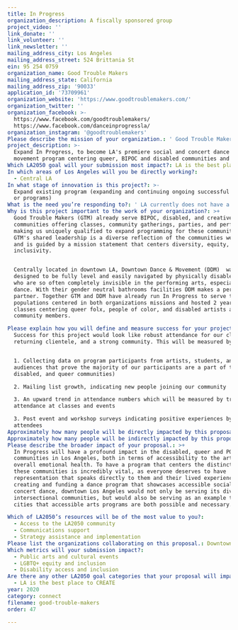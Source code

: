 ```yaml
---
title: In Progress
organization_description: A fiscally sponsored group
project_video: ''
link_donate: ''
link_volunteer: ''
link_newsletter: ''
mailing_address_city: Los Angeles
mailing_address_street: 524 Brittania St
ein: 95 254 0759
organization_name: Good Trouble Makers
mailing_address_state: California
mailing_address_zip: '90033'
application_id: '73709961'
organization_website: 'https://www.goodtroublemakers.com/'
organization_twitter: ''
organization_facebook: >-
  https://www.facebook.com/goodtroublemakers/   
  https://www.facebook.com/danceinprogressla/
organization_instagram: '@goodtroublemakers'
Please describe the mission of your organization.: ' Good Trouble Makers are artist-agitators committed to making; making art, making room, making change, making good trouble. We are a genre expanding, practice-driven collaborative that is perpetually investigating what anti-racist and queer dance making, teaching, and performing looks like. '
project_description: >-
  Expand In Progress, to become LA's premiere social and concert dance and
  movement program centering queer, BIPOC and disabled communities and artists.
Which LA2050 goal will your submission most impact?: LA is the best place to CONNECT
In which areas of Los Angeles will you be directly working?:
  - Central LA
In what stage of innovation is this project?: >-
  Expand existing program (expanding and continuing ongoing successful projects
  or programs)
What is the need you’re responding to?: ' LA currently does not have a movement studio that prioritizes Queer, Disabled, Black, Indigenous, and people of color (BIPOC.) Downtown LA is emerging as a center of queer nightlife and community. It''s central location makes it also accessible to disabled and BIPOC populations. Good Trouble Makers and Downtown Dance & Movement are joining forces to address the absence of movement based programming that centers artists and members of these communities. '
Why is this project important to the work of your organization?: >+
  Good Trouble Makers (GTM) already serve BIPOC, disabled, and creative
  communities offering classes, community gatherings, parties, and performances
  making us uniquely qualified to expand programming for these communities.
  GTM's shared leadership is a diverse reflection of the communities we share
  and is guided by a mission statement that centers diversity, equity, and
  inclusivity.  


  Centrally located in downtown LA, Downtown Dance & Movement (DDM)  was
  designed to be fully level and easily navigated by physically disabled people
  who are so often completely invisible in the performing arts, especially
  dance. With their gender neutral bathrooms facilities DDM makes a perfect
  partner. Together GTM and DDM have already run In Progress to serve the
  populations centered in both organizations missions and hosted 2 years of
  classes centering queer folx, people of color, and disabled artists and
  community members.

Please explain how you will define and measure success for your project.: >-
  Success for this project would look like robust attendance for our classes,
  returning clientele, and a strong community. This will be measured by: 


  1. Collecting data on program participants from artists, students, and
  audiences that prove the majority of our participants are a part of the BIPOC,
  disabled, and queer communities)

  2. Mailing list growth, indicating new people joining our community

  3. An upward trend in attendance numbers which will be measured by tracking
  attendance at classes and events

  3. Post event and workshop surveys indicating positive experiences by
  attendees 
Approximately how many people will be directly impacted by this proposal?: '30'
Approximately how many people will be indirectly impacted by this proposal?: '500'
Please describe the broader impact of your proposal.: >+
  In Progress will have a profound impact in the disabled, queer and POC
  communities in Los Angeles, both in terms of accessibility to the arts and
  overall emotional health. To have a program that centers the distinct needs of
  these communities is incredibly vital, as everyone deserves to have
  representation that speaks directly to them and their lived experiences. By
  creating and funding a dance program that showcases accessible social and
  concert dance, downtown Los Angeles would not only be serving its diverse and
  intersectional communities, but would also be serving as an example to other
  cities that accessible arts programs are both possible and necessary.

Which of LA2050’s resources will be of the most value to you?:
  - Access to the LA2050 community
  - Communications support
  - Strategy assistance and implementation
Please list the organizations collaborating on this proposal.: Downtown Dance & Movement
Which metrics will your submission impact?:
  - Public arts and cultural events
  - LGBTQ+ equity and inclusion
  - Disability access and inclusion
Are there any other LA2050 goal categories that your proposal will impact?:
  - LA is the best place to CREATE
year: 2020
category: connect
filename: good-trouble-makers
order: 47

---
```

